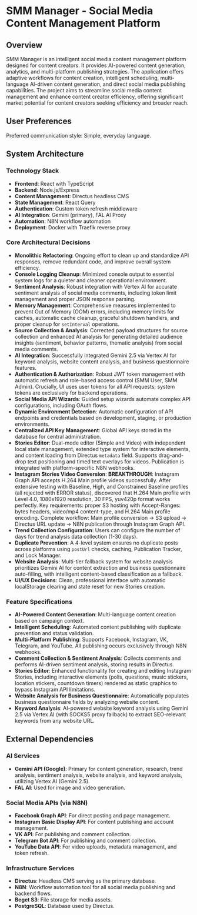 # SMM Manager - Social Media Content Management Platform

## Overview
SMM Manager is an intelligent social media content management platform designed for content creators. It provides AI-powered content generation, analytics, and multi-platform publishing strategies. The application offers adaptive workflows for content creation, intelligent scheduling, multi-language AI-driven content generation, and direct social media publishing capabilities. The project aims to streamline social media content management and enhance content creator efficiency, offering significant market potential for content creators seeking efficiency and broader reach.

## User Preferences
Preferred communication style: Simple, everyday language.

## System Architecture

### Technology Stack
- **Frontend**: React with TypeScript
- **Backend**: Node.js/Express
- **Content Management**: Directus headless CMS
- **State Management**: React Query
- **Authentication**: Custom token refresh middleware
- **AI Integration**: Gemini (primary), FAL AI Proxy
- **Automation**: N8N workflow automation
- **Deployment**: Docker with Traefik reverse proxy

### Core Architectural Decisions
- **Monolithic Refactoring**: Ongoing effort to clean up and standardize API responses, remove redundant code, and improve overall system efficiency.
- **Console Logging Cleanup**: Minimized console output to essential system logs for a quieter and cleaner operational environment.
- **Sentiment Analysis**: Robust integration with Vertex AI for accurate sentiment analysis of social media comments, including token limit management and proper JSON response parsing.
- **Memory Management**: Comprehensive measures implemented to prevent Out of Memory (OOM) errors, including memory limits for caches, automatic cache cleanup, graceful shutdown handlers, and proper cleanup for `setInterval` operations.
- **Source Collection & Analysis**: Corrected payload structures for source collection and enhanced AI analysis for generating detailed audience insights (sentiment, behavior patterns, thematic analysis) from social media comments.
- **AI Integration**: Successfully integrated Gemini 2.5 via Vertex AI for keyword analysis, website content analysis, and business questionnaire features.
- **Authentication & Authorization**: Robust JWT token management with automatic refresh and role-based access control (SMM User, SMM Admin). Crucially, UI uses user tokens for all API requests; system tokens are exclusively for backend operations.
- **Social Media API Wizards**: Guided setup wizards automate complex API configurations, including OAuth flows.
- **Dynamic Environment Detection**: Automatic configuration of API endpoints and credentials based on development, staging, or production environments.
- **Centralized API Key Management**: Global API keys stored in the database for central administration.
- **Stories Editor**: Dual-mode editor (Simple and Video) with independent local state management, extended type system for interactive elements, and content loading from Directus `metadata` field. Supports drag-and-drop text positioning and timed text overlays for videos. Publication is integrated with platform-specific N8N webhooks.
- **Instagram Stories Video Conversion**: **BREAKTHROUGH**: Instagram Graph API accepts H.264 Main profile videos successfully. After extensive testing with Baseline, High, and Constrained Baseline profiles (all rejected with ERROR status), discovered that H.264 Main profile with Level 4.0, 1080x1920 resolution, 30 FPS, yuv420p format works perfectly. Key requirements: proper S3 hosting with Accept-Ranges: bytes headers, video/mp4 content-type, and H.264 Main profile encoding. Complete workflow: Main profile conversion → S3 upload → Directus URL update → N8N publication through Instagram Graph API.
- **Trend Collection Configuration**: Users can configure the number of days for trend analysis data collection (1-30 days).
- **Duplicate Prevention**: A 4-level system ensures no duplicate posts across platforms using `postUrl` checks, caching, Publication Tracker, and Lock Manager.
- **Website Analysis**: Multi-tier fallback system for website analysis prioritizes Gemini AI for content extraction and business questionnaire auto-filling, with intelligent content-based classification as a fallback.
- **UI/UX Decisions**: Clean, professional interface with automatic localStorage clearing and state reset for new Stories creation.

### Feature Specifications
- **AI-Powered Content Generation**: Multi-language content creation based on campaign context.
- **Intelligent Scheduling**: Automated content publishing with duplicate prevention and status validation.
- **Multi-Platform Publishing**: Supports Facebook, Instagram, VK, Telegram, and YouTube. All publishing occurs exclusively through N8N webhooks.
- **Comment Collection & Sentiment Analysis**: Collects comments and performs AI-driven sentiment analysis, storing results in Directus.
- **Stories Editor**: Enhanced functionality for creating and editing Instagram Stories, including interactive elements (polls, questions, music stickers, location stickers, countdown timers) rendered as static graphics to bypass Instagram API limitations.
- **Website Analysis for Business Questionnaire**: Automatically populates business questionnaire fields by analyzing website content.
- **Keyword Analysis**: AI-powered website keyword analysis using Gemini 2.5 via Vertex AI (with SOCKS5 proxy fallback) to extract SEO-relevant keywords from any website URL.

## External Dependencies

### AI Services
- **Gemini API (Google)**: Primary for content generation, research, trend analysis, sentiment analysis, website analysis, and keyword analysis, utilizing Vertex AI (Gemini 2.5).
- **FAL AI**: Used for image and video generation.

### Social Media APIs (via N8N)
- **Facebook Graph API**: For direct posting and page management.
- **Instagram Basic Display API**: For content publishing and account management.
- **VK API**: For publishing and comment collection.
- **Telegram Bot API**: For publishing and comment collection.
- **YouTube Data API**: For video uploads, metadata management, and token refresh.

### Infrastructure Services
- **Directus**: Headless CMS serving as the primary database.
- **N8N**: Workflow automation tool for all social media publishing and backend flows.
- **Beget S3**: File storage for media assets.
- **PostgreSQL**: Database used by Directus.